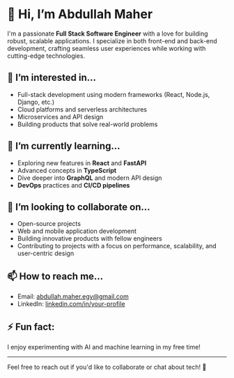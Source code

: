 # 👋 Hi, I’m Abdullah Maher

I'm a passionate **Full Stack Software Engineer** with a love for building robust, scalable applications. I specialize in both front-end and back-end development, crafting seamless user experiences while working with cutting-edge technologies.

## 👀 I’m interested in...
- Full-stack development using modern frameworks (React, Node.js, Django, etc.)
- Cloud platforms and serverless architectures
- Microservices and API design
- Building products that solve real-world problems

## 🌱 I’m currently learning...
- Exploring new features in **React** and **FastAPI**
- Advanced concepts in **TypeScript**
- Dive deeper into **GraphQL** and modern API design
- **DevOps** practices and **CI/CD pipelines**

## 💞️ I’m looking to collaborate on...
- Open-source projects
- Web and mobile application development
- Building innovative products with fellow engineers
- Contributing to projects with a focus on performance, scalability, and user-centric design

## 📫 How to reach me...
- Email: abdullah.maher.egy@gmail.com
- LinkedIn: [linkedin.com/in/your-profile](https://www.linkedin.com/in/your-profile)

## ⚡ Fun fact: 
I enjoy experimenting with AI and machine learning in my free time!

---
Feel free to reach out if you'd like to collaborate or chat about tech! 🚀
